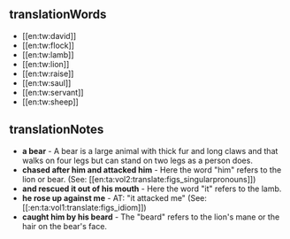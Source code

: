 ## translationWords

* [[en:tw:david]]
* [[en:tw:flock]]
* [[en:tw:lamb]]
* [[en:tw:lion]]
* [[en:tw:raise]]
* [[en:tw:saul]]
* [[en:tw:servant]]
* [[en:tw:sheep]]

## translationNotes

* **a bear** - A bear is a large animal with thick fur and long claws and that walks on four legs but can stand on two legs as a person does.
* **chased after him and attacked him** - Here the word "him" refers to the lion or bear. (See: [[en:ta:vol2:translate:figs_singularpronouns]])
* **and rescued it out of his mouth** - Here the word "it" refers to the lamb.
* **he rose up against me** - AT: "it attacked me" (See: [[:en:ta:vol1:translate:figs_idiom]])
* **caught him by his beard** - The "beard" refers to the lion's mane or the hair on the bear's face.
